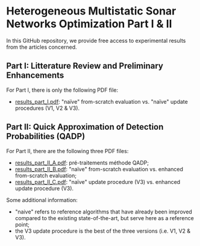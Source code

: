 # Heterogeneous Multistatic Sonar Networks Optimization Part I & II

In this GitHub repository, we provide free access to experimental results from the articles concerned.

## Part I: Litterature Review and Preliminary Enhancements

For Part I, there is only the following PDF file: 

* [results_part_I.pdf](https://github.com/owein-thuillier/MSN_optimization/blob/main/results/results_part_I.pdf): "naïve" from-scratch evaluation vs. "naïve" update procedures (V1, V2 & V3).

## Part II: Quick Approximation of Detection Probabilities (QADP)

For Part II, there are the following three PDF files: 

* [results_part_II_A.pdf](https://github.com/owein-thuillier/MSN_optimization/blob/main/results/results_part_II_A.pdf): pré-traitements méthode QADP;
* [results_part_II_B.pdf](https://github.com/owein-thuillier/MSN_optimization/blob/main/results/results_part_II_B.pdf): "naïve" from-scratch evaluation vs. enhanced from-scratch evaluation;
* [results_part_II_C.pdf](https://github.com/owein-thuillier/MSN_optimization/blob/main/results/results_part_II_C.pdf): "naïve" update procedure (V3) vs. enhanced update procedure (V3).


Some additional information: 

* "naive" refers to reference algorithms that have already been improved compared to the existing state-of-the-art, but serve here as a reference point;
* the V3 update procedure is the best of the three versions (i.e. V1, V2 & V3).
